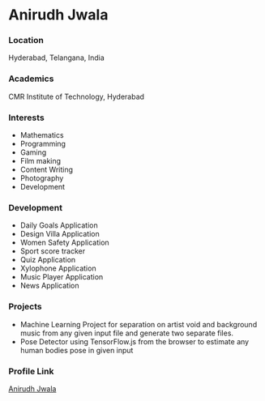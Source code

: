 # Anirudh Jwala

### Location

Hyderabad, Telangana, India

### Academics

CMR Institute of Technology, Hyderabad

### Interests

- Mathematics
- Programming
- Gaming
- Film making
- Content Writing
- Photography
- Development

### Development

- Daily Goals Application
- Design Villa Application
- Women Safety Application
- Sport score tracker
- Quiz Application
- Xylophone Application
- Music Player Application
- News Application

### Projects

- Machine Learning Project for separation on artist void and background music from any given input file and generate two separate files.
- Pose Detector using TensorFlow.js from the browser to estimate any human bodies pose in given input

### Profile Link

[Anirudh Jwala](https://github.com/anirudh-jwala)
